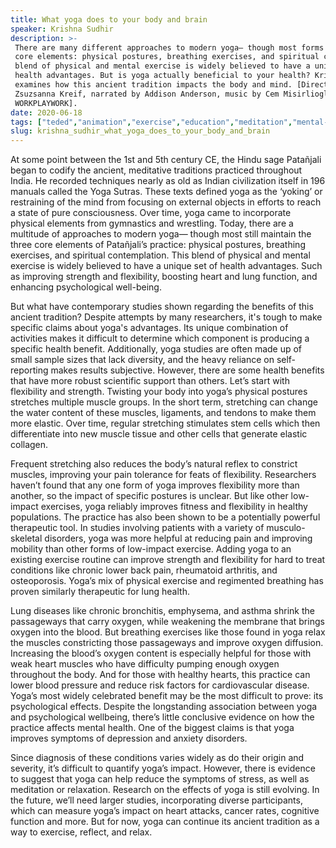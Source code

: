 ```yaml
---
title: What yoga does to your body and brain
speaker: Krishna Sudhir
description: >-
 There are many different approaches to modern yoga— though most forms have three
 core elements: physical postures, breathing exercises, and spiritual contemplation.This
 blend of physical and mental exercise is widely believed to have a unique set of
 health advantages. But is yoga actually beneficial to your health? Krishna Sudhir
 examines how this ancient tradition impacts the body and mind. [Directed by
 Zsuzsanna Kreif, narrated by Addison Anderson, music by Cem Misirlioglu /
 WORKPLAYWORK].
date: 2020-06-18
tags: ["teded","animation","exercise","education","meditation","mental-health","health","india","ancient-world","culture"]
slug: krishna_sudhir_what_yoga_does_to_your_body_and_brain
---
```


At some point between the 1st and 5th century CE, the Hindu sage Patañjali began to
codify the ancient, meditative traditions practiced throughout India. He recorded
techniques nearly as old as Indian civilization itself in 196 manuals called the Yoga
Sutras. These texts defined yoga as the ‘yoking’ or restraining of the mind from focusing
on external objects in efforts to reach a state of pure consciousness. Over time, yoga
came to incorporate physical elements from gymnastics and wrestling. Today, there are a
multitude of approaches to modern yoga— though most still maintain the three core elements
of Patañjali’s practice: physical postures, breathing exercises, and spiritual
contemplation. This blend of physical and mental exercise is widely believed to have a
unique set of health advantages. Such as improving strength and flexibility, boosting
heart and lung function, and enhancing psychological well-being.

But what have contemporary studies shown regarding the benefits of this ancient
tradition? Despite attempts by many researchers, it's tough to make specific claims about
yoga's advantages. Its unique combination of activities makes it difficult to determine
which component is producing a specific health benefit. Additionally, yoga studies are
often made up of small sample sizes that lack diversity, and the heavy reliance on
self-reporting makes results subjective. However, there are some health benefits that have
more robust scientific support than others. Let’s start with flexibility and strength.
Twisting your body into yoga’s physical postures stretches multiple muscle groups. In the
short term, stretching can change the water content of these muscles, ligaments, and
tendons to make them more elastic. Over time, regular stretching stimulates stem cells
which then differentiate into new muscle tissue and other cells that generate elastic
collagen.

Frequent stretching also reduces the body’s natural reflex to constrict muscles,
improving your pain tolerance for feats of flexibility. Researchers haven’t found that
any one form of yoga improves flexibility more than another, so the impact of specific 
postures is unclear. But like other low-impact exercises, yoga reliably improves fitness 
and flexibility in healthy populations. The practice has also been shown to be a
potentially powerful therapeutic tool. In studies involving patients with a variety of
musculo-skeletal disorders, yoga was more helpful at reducing pain and improving mobility
than other forms of low-impact exercise. Adding yoga to an existing exercise routine can
improve strength and flexibility for hard to treat conditions like chronic lower back
pain, rheumatoid arthritis, and osteoporosis. Yoga’s mix of physical exercise and
regimented breathing has proven similarly therapeutic for lung health.

Lung diseases like chronic bronchitis, emphysema, and asthma shrink the passageways that
carry oxygen, while weakening the membrane that brings oxygen into the blood. But
breathing exercises like those found in yoga relax the muscles constricting those
passageways and improve oxygen diffusion. Increasing the blood’s oxygen content is
especially helpful for those with weak heart muscles who have difficulty pumping enough
oxygen throughout the body. And for those with healthy hearts, this practice can lower
blood pressure and reduce risk factors for cardiovascular disease. Yoga’s most widely
celebrated benefit may be the most difficult to prove: its psychological effects. Despite
the longstanding association between yoga and psychological wellbeing, there’s little
conclusive evidence on how the practice affects mental health. One of the biggest claims
is that yoga improves symptoms of depression and anxiety disorders.

Since diagnosis of these conditions varies widely as do their origin and severity, it’s
difficult to quantify yoga’s impact. However, there is evidence to suggest that yoga can
help reduce the symptoms of stress, as well as meditation or relaxation. Research on the
effects of yoga is still evolving. In the future, we’ll need larger studies, 
incorporating diverse participants, which can measure yoga’s impact on heart attacks,
cancer rates, cognitive function and more. But for now, yoga can continue its ancient
tradition as a way to exercise, reflect, and relax.

<!--
ad_duration=0
event="TED-Ed"
external_start_time=0
intro_duration=0
is_subtitle_required="False"
is_talk_featured="False"
language="en"
language_swap="False"
native_language="en"
number_of_related_talks=6
number_of_speakers=1
number_of_subtitled_videos=0
number_of_tags=10
number_of_talk_download_languages=3
number_of_talk_more_resources=0
number_of_talk_recommendations=0
number_of_talks_take_actions=0
post_ad_duration=0
published_timestamp="2020-06-18 15:56:37"
recording_date="2020-06-18"
speaker_is_published=0
speaker_name="Krishna Sudhir"
talk_name="What yoga does to your body and brain"
talks_tags=["teded","animation","exercise","education","meditation","mental-health","health","india","ancient-world","culture"]
url_photo_talk="https://s3.amazonaws.com/talkstar-photos/uploads/16f4012d-e1ca-4312-a230-3df772c19c5f/yogatextless.jpg"
url_webpage="https://www.ted.com/talks/krishna_sudhir_what_yoga_does_to_your_body_and_brain"
video_type_name="TED-Ed Original"
-->